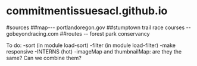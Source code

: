 # commitmentissuesacl.github.io
#sources
##map--- portlandoregon.gov
##stumptown trail race courses -- gobeyondracing.com
##routes -- forest park conservancy


To do:
-sort (in module load-sort)
-filter (in module load-filter)
-make responsive
-INTERNS (hot)
-imageMap and thumbnailMap: are they the same? Can we combine them?